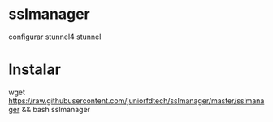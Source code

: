 # sslmanager
configurar stunnel4 stunnel

# Instalar 

wget https://raw.githubusercontent.com/juniorfdtech/sslmanager/master/sslmanager && bash sslmanager
